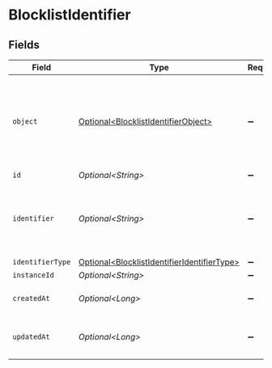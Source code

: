 # BlocklistIdentifier


## Fields

| Field                                                                                                        | Type                                                                                                         | Required                                                                                                     | Description                                                                                                  |
| ------------------------------------------------------------------------------------------------------------ | ------------------------------------------------------------------------------------------------------------ | ------------------------------------------------------------------------------------------------------------ | ------------------------------------------------------------------------------------------------------------ |
| `object`                                                                                                     | [Optional\<BlocklistIdentifierObject>](../../models/components/BlocklistIdentifierObject.md)                 | :heavy_minus_sign:                                                                                           | String representing the object's type. Objects of the same type share the same value.<br/>                   |
| `id`                                                                                                         | *Optional\<String>*                                                                                          | :heavy_minus_sign:                                                                                           | N/A                                                                                                          |
| `identifier`                                                                                                 | *Optional\<String>*                                                                                          | :heavy_minus_sign:                                                                                           | An email address, email domain, phone number or web3 wallet.<br/>                                            |
| `identifierType`                                                                                             | [Optional\<BlocklistIdentifierIdentifierType>](../../models/components/BlocklistIdentifierIdentifierType.md) | :heavy_minus_sign:                                                                                           | N/A                                                                                                          |
| `instanceId`                                                                                                 | *Optional\<String>*                                                                                          | :heavy_minus_sign:                                                                                           | N/A                                                                                                          |
| `createdAt`                                                                                                  | *Optional\<Long>*                                                                                            | :heavy_minus_sign:                                                                                           | Unix timestamp of creation<br/>                                                                              |
| `updatedAt`                                                                                                  | *Optional\<Long>*                                                                                            | :heavy_minus_sign:                                                                                           | Unix timestamp of last update.<br/>                                                                          |